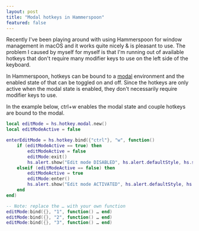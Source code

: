 ```yaml
---
layout: post
title: "Modal hotkeys in Hammerspoon"
featured: false
---
```


Recently I've been playing around with using Hammerspoon for window management in macOS and it works quite nicely & is pleasant to use. The problem I caused by myself for myself is that I'm running out of available hotkeys that don't require many modifier keys to use on the left side of the keyboard.

In Hammerspoon, hotkeys can be bound to a [modal](https://www.hammerspoon.org/docs/hs.hotkey.modal.html) environment and the enabled state of that can be toggled on and off. Since the hotkeys are only active when the modal state is enabled, they don't necessarily require modifier keys to use.

In the example below, ctrl+w enables the modal state and couple hotkeys are bound to the modal.

```lua
local editMode = hs.hotkey.modal.new()
local editModeActive = false

enterEditMode = hs.hotkey.bind({"ctrl"}, "w", function()
    if (editModeActive == true) then
        editModeActive = false
        editMode:exit()
        hs.alert.show("Edit mode DISABLED", hs.alert.defaultStyle, hs.screen.mainScreen(), 0.25)
    elseif (editModeActive == false) then
        editModeActive = true
        editMode:enter()
        hs.alert.show("Edit mode ACTIVATED", hs.alert.defaultStyle, hs.screen.mainScreen(), 0.25)
    end
end)

-- Note: replace the … with your own function
editMode:bind({}, "1", function() … end)
editMode:bind({}, "2", function() … end)
editMode:bind({}, "3", function() … end)
```
